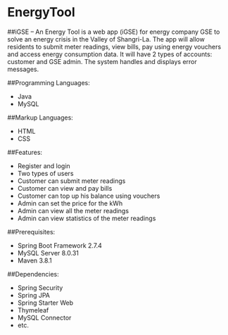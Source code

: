 # EnergyTool

##iGSE – An Energy Tool is a web app (iGSE) for energy company GSE to solve an energy crisis in the Valley of
Shangri-La. The app will allow residents to submit meter readings, view bills, pay using energy vouchers and
access energy consumption data. It will have 2 types of accounts: customer and GSE admin. The system
handles and displays error messages.

##Programming Languages: 
* Java 
* MySQL

##Markup Languages: 
* HTML  
* CSS

##Features: 
* Register and login  
* Two types of users 
* Customer can submit meter readings
* Customer can view and pay bills  
* Customer can top up his balance using vouchers 
* Admin can set the price for the kWh 
* Admin can view all the meter readings 
* Admin can view statistics of the meter readings

##Prerequisites: 
* Spring Boot Framework 2.7.4 
* MySQL Server 8.0.31 
* Maven 3.8.1

##Dependencies: 
* Spring Security 
* Spring JPA 
* Spring Starter Web 
* Thymeleaf 
* MySQL Connector 
* etc.
